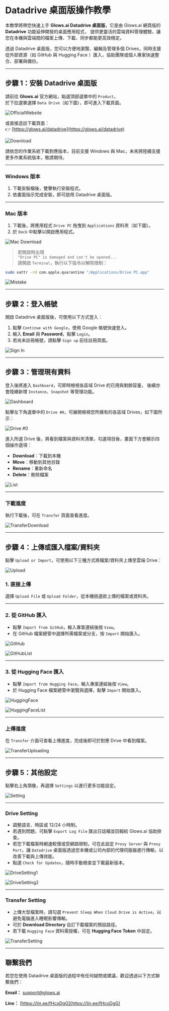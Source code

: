 # Datadrive 桌面版操作教學

本教學將帶您快速上手 **Glows.ai Datadrive 桌面版**，它是由 Glows.ai 網頁版的 **Datadrive** 功能延伸開發的桌面應用程式， 提供更靈活的雲端資料管理體驗，讓您在本機與雲端間的檔案上傳、下載、同步都能更高效穩定。

透過 Datadrive 桌面版，您可以方便地瀏覽、編輯及管理多個 Drives，同時支援從外部資源（如 GitHub 與 Hugging Face ）匯入，協助團隊或個人專案快速整合、部署與備份。

---

## 步驟 1：安裝 Datadrive 桌面版

請前往 **Glows.ai** 官方網站，點選頂部選單中的 `Product`，  
於下拉選單選擇 `Data Drive`（如下圖），即可進入下載頁面。

![OfficialWebsite](../../../../docs-images/p06App/01.OfficialWebsite.png)

或直接造訪下載頁面：  
👉 [https://glows.ai/datadrive](https://glows.ai/datadrive)

![Download](../../../../docs-images/p06App/02.png)

請依您的作業系統下載對應版本，目前支援 Windows 與 Mac，未來將陸續支援更多作業系統版本，敬請期待。

---

### Windows 版本

1. 下載安裝檔後，雙擊執行安裝程式。
2. 依畫面指示完成安裝，即可啟用 Datadrive 桌面版。

---

### Mac 版本

1. 下載後，將應用程式 `Drive PC` 拖曳到 `Applications` 資料夾（如下圖）。
2. 於 `Dock` 中點擊以開啟應用程式。

![Mac Download](../../../../docs-images/p06App/03.png)

> 若開啟時出現  
> `"Drive PC" is damaged and can't be opened...`  
> 請開啟 `Terminal`，執行以下指令以解除限制：

```bash
sudo xattr -rd com.apple.quarantine "/Applications/Drive PC.app"
```

![Mistake](../../../../docs-images/p06App/04.png)

---

## 步驟 2：登入帳號

開啟 Datadrive 桌面版後，可使用以下方式登入：

1. 點擊 `Continue with Google`，使用 Google 帳號快速登入。
2. 輸入 **Email** 與 **Password**，點擊 `Login`。
3. 若尚未註冊帳號，請點擊 `Sign up` 前往註冊頁面。

![Sign In](../../../../docs-images/p06App/05.png)

---

## 步驟 3：管理現有資料

登入後將進入 `Dashboard`，可即時檢視各區域 Drive 的已用與剩餘容量，
後續亦會陸續新增 `Instance`、`Snapshot` 等管理功能。

![Dashboard](../../../../docs-images/p06App/06.png)

點擊左下角選單中的 `Drive #0`，可展開檢視您所擁有的各區域 Drives，如下圖所示：

![Drive #0](../../../../docs-images/p06App/07.png)

進入所選 Drive 後，將看到檔案與資料夾清單，勾選項目後，畫面下方會顯示四個操作選項：

- **Download**：下載到本機
- **Move**：移動到其他目錄
- **Rename**：重新命名
- **Delete**：刪除檔案

![List](../../../../docs-images/p06App/08.png)

---

### 下載進度

執行下載後，可在 `Transfer` 頁面查看進度。

![TransferDownload](../../../../docs-images/p06App/09.png)

---

## 步驟 4：上傳或匯入檔案/資料夾

點擊 `Upload or Import`，可使用以下三種方式將檔案/資料夾上傳至雲端 Drive：

![Upload](../../../../docs-images/p06App/10.png)

### 1. 直接上傳

選擇 `Upload File` 或 `Upload Folder`，從本機挑選欲上傳的檔案或資料夾。

---

### 2. 從 GitHub 匯入

- 點擊 `Import from GitHub`，輸入專案連結後按 `View`。
- 在 GitHub 檔案總管中選擇所需檔案或分支，按 `Import` 開始匯入。

![GitHub](../../../../docs-images/p06App/11.png)

![GitHubList](../../../../docs-images/p06App/12.png)

---

### 3. 從 Hugging Face 匯入

- 點擊 `Import from Hugging Face`，輸入專案連結後按 `View`。
- 於 Hugging Face 檔案總管中瀏覽與選擇，點擊 `Import` 開始匯入。

![HuggingFace](../../../../docs-images/p06App/13.png)

![HuggingFaceList](../../../../docs-images/p06App/14.png)

---

### 上傳進度

在 `Transfer` 介面可查看上傳進度，完成後即可於對應 Drive 中看到檔案。

![TransferUploading](../../../../docs-images/p06App/15.png)

---

## 步驟 5：其他設定

點擊右上角頭像，再選擇 `Settings` 以進行更多功能設定。

![Setting](../../../../docs-images/p06App/16.png)

---

### Drive Setting

- 調整語言、時區或 12/24 小時制。
- 若遇到問題，可點擊 `Export Log File` 匯出日誌檔並回報給 Glows.ai 協助排查。
- 若您下載檔案時網速較慢或受網路限制，可在此設定 `Proxy Server` 與 `Proxy Port`，讓 `Datadrive` 桌面版透過您本機或公司內部的代理伺服器進行傳輸，以改善下載與上傳效能。
- 點選 `Check for Updates`，隨時手動檢查並下載最新版本。

![DriveSetting1](../../../../docs-images/p06App/17.png)

![DriveSetting2](../../../../docs-images/p06App/18.png)

---

### Transfer Setting

- 上傳大型檔案時，請勾選 `Prevent Sleep When Cloud Drive is Active`，以避免電腦進入睡眠影響傳輸。
- 可於 **Download Directory** 自訂下載檔案的預設路徑。
- 若下載 `Hugging Face` 資料需授權，可在 **Hugging Face Token** 中設定。

![TransferSetting](../../../../docs-images/p06App/19.png)

---

## 聯繫我們

若您在使用 Datadrive 桌面版的過程中有任何疑問或建議，歡迎透過以下方式聯繫我們：

**Email：** [support@glows.ai](mailto:support@glows.ai)

**Line：** [https://lin.ee/fHcoDgG](https://lin.ee/fHcoDgG)
